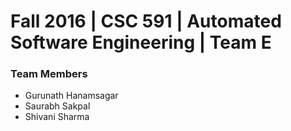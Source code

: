 # Fall 2016 | CSC 591 | Automated Software Engineering | Team E
### Team Members
* Gurunath Hanamsagar
* Saurabh Sakpal
* Shivani Sharma
